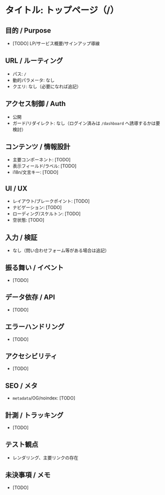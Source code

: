 # タイトル: トップページ（/）

## 目的 / Purpose
- [TODO] LP/サービス概要/サインアップ導線

## URL / ルーティング
- パス: `/`
- 動的パラメータ: なし
- クエリ: なし（必要になれば追記）

## アクセス制御 / Auth
- 公開
- ガード/リダイレクト: なし（ログイン済みは `/dashboard` へ誘導するかは要検討）

## コンテンツ / 情報設計
- 主要コンポーネント: [TODO]
- 表示フィールド/ラベル: [TODO]
- i18n/文言キー: [TODO]

## UI / UX
- レイアウト/ブレークポイント: [TODO]
- ナビゲーション: [TODO]
- ローディング/スケルトン: [TODO]
- 空状態: [TODO]

## 入力 / 検証
- なし（問い合わせフォーム等がある場合は追記）

## 振る舞い / イベント
- [TODO]

## データ依存 / API
- [TODO]

## エラーハンドリング
- [TODO]

## アクセシビリティ
- [TODO]

## SEO / メタ
- `metadata`/OG/noindex: [TODO]

## 計測 / トラッキング
- [TODO]

## テスト観点
- レンダリング、主要リンクの存在

## 未決事項 / メモ
- [TODO]

